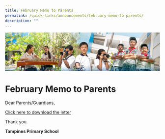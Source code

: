 ```yaml
---
title: February Memo to Parents
permalink: /quick-links/announcements/february-memo-to-parents/
description: ""
---
```

![](/images/AboutUs.jpg)

February Memo to Parents
========================

Dear Parents/Guardians,

  

[Click here to download the letter](/for-parents/letters-to-parents/)

  

Thank you.

  

<b>Tampines Primary School</b>